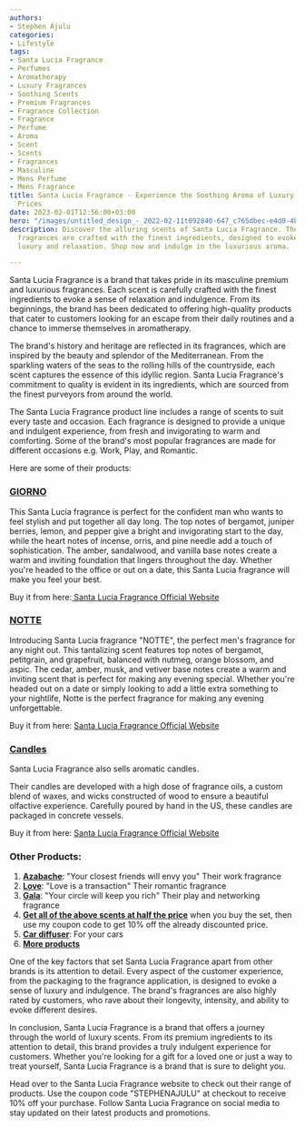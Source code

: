 ```yaml
---
authors:
- Stephen Ajulu
categories:
- Lifestyle
tags:
- Santa Lucia Fragrance
- Perfumes
- Aromatherapy
- Luxury Fragrances
- Soothing Scents
- Premium Fragrances
- Fragrance Collection
- Fragrance
- Perfume
- Aroma
- Scent
- Scents
- Fragrances
- Masculine
- Mens Perfume
- Mens Fragrance
title: Santa Lucia Fragrance - Experience the Soothing Aroma of Luxury at Affordable
  Prices
date: 2023-02-01T12:56:00+03:00
hero: "/images/untitled_design_-_2022-02-11t092840-647_c765dbec-e4d0-4bfa-85c4-a6bfb878fee2_x800.png"
description: Discover the alluring scents of Santa Lucia Fragrance. Their premium
  fragrances are crafted with the finest ingredients, designed to evoke a sense of
  luxury and relaxation. Shop now and indulge in the luxurious aroma.

---
```

Santa Lucia Fragrance is a brand that takes pride in its masculine premium and luxurious fragrances. Each scent is carefully crafted with the finest ingredients to evoke a sense of relaxation and indulgence. From its beginnings, the brand has been dedicated to offering high-quality products that cater to customers looking for an escape from their daily routines and a chance to immerse themselves in aromatherapy.

The brand's history and heritage are reflected in its fragrances, which are inspired by the beauty and splendor of the Mediterranean. From the sparkling waters of the seas to the rolling hills of the countryside, each scent captures the essence of this idyllic region. Santa Lucia Fragrance's commitment to quality is evident in its ingredients, which are sourced from the finest purveyors from around the world.

The Santa Lucia Fragrance product line includes a range of scents to suit every taste and occasion. Each fragrance is designed to provide a unique and indulgent experience, from fresh and invigorating to warm and comforting. Some of the brand's most popular fragrances are made for different occasions e.g. Work, Play, and Romantic.

Here are some of their products:

### [**GIORNO**](https://santaluciafragrance.com/collections/all-fragrances/products/new-col?ref=kuzqn53jomp-)

This Santa Lucia fragrance is perfect for the confident man who wants to feel stylish and put together all day long. The top notes of bergamot, juniper berries, lemon, and pepper give a bright and invigorating start to the day, while the heart notes of incense, orris, and pine needle add a touch of sophistication. The amber, sandalwood, and vanilla base notes create a warm and inviting foundation that lingers throughout the day. Whether you're headed to the office or out on a date, this Santa Lucia fragrance will make you feel your best.

Buy it from here:[ Santa Lucia Fragrance Official Website](https://santaluciafragrance.com/collections/all-fragrances/products/new-col?ref=kuzqn53jomp-)

### [**NOTTE**](https://santaluciafragrance.com/collections/all-fragrances/products/new-col-2?ref=kuzqn53jomp-)

Introducing Santa Lucia fragrance "NOTTE", the perfect men's fragrance for any night out. This tantalizing scent features top notes of bergamot, petitgrain, and grapefruit, balanced with nutmeg, orange blossom, and aspic. The cedar, amber, musk, and vetiver base notes create a warm and inviting scent that is perfect for making any evening special. Whether you're headed out on a date or simply looking to add a little extra something to your nightlife, Notte is the perfect fragrance for making any evening unforgettable.

Buy it from here: [Santa Lucia Fragrance Official Website](https://santaluciafragrance.com/collections/all-fragrances/products/new-col-2?ref=kuzqn53jomp-)

### [**Candles**](https://santaluciafragrance.com/collections/candle/products/candles?ref=kuzqn53jomp-)

Santa Lucia Fragrance also sells aromatic candles.

Their candles are developed with a high dose of fragrance oils, a custom blend of waxes, and wicks constructed of wood to ensure a beautiful olfactive experience. Carefully poured by hand in the US, these candles are packaged in concrete vessels.

Buy it from here: [Santa Lucia Fragrance Official Website](https://santaluciafragrance.com/collections/candle/products/candles?ref=kuzqn53jomp-)

### Other Products:

1. [**Azabache**](https://santaluciafragrance.com/collections/all-fragrances/products/azabache?ref=kuzqn53jomp-): "Your closest friends will envy you" Their work fragrance
2. [**Love**](https://santaluciafragrance.com/collections/all-fragrances/products/love?ref=kuzqn53jomp-): "Love is a transaction" Their romantic fragrance
3. [**Gala**](https://santaluciafragrance.com/collections/all-fragrances/products/gala): "Your circle will keep you rich" Their play and networking fragrance
4. [**Get all of the above scents at half the price**](https://santaluciafragrance.com/collections/all-fragrances/products/copy-of-set-of-3?ref=kuzqn53jomp-) when you buy the set, then use my coupon code to get 10% off the already discounted price.
5. [**Car diffuser**](https://santaluciafragrance.com/collections/diffuser/products/car-diffuser?ref=kuzqn53jomp-): For your cars
6. [**More products**](https://santaluciafragrance.com/?ref=kuzqn53jomp-)

One of the key factors that set Santa Lucia Fragrance apart from other brands is its attention to detail. Every aspect of the customer experience, from the packaging to the fragrance application, is designed to evoke a sense of luxury and indulgence. The brand's fragrances are also highly rated by customers, who rave about their longevity, intensity, and ability to evoke different desires.

In conclusion, Santa Lucia Fragrance is a brand that offers a journey through the world of luxury scents. From its premium ingredients to its attention to detail, this brand provides a truly indulgent experience for customers. Whether you're looking for a gift for a loved one or just a way to treat yourself, Santa Lucia Fragrance is a brand that is sure to delight you.

Head over to the Santa Lucia Fragrance website to check out their range of products. Use the coupon code "STEPHENAJULU" at checkout to receive 10% off your purchase. Follow Santa Lucia Fragrance on social media to stay updated on their latest products and promotions.